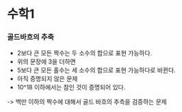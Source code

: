 # 수학1

### 골드바흐의 추축
  
- 2보다 큰 모든 짝수는 두 소수의 합으로 표현 가능하다.
- 위의 문장에 3을 더하면 
- 5보다 큰 모든 홀수는 세 소수의 합으로 표현 가능하다로 바뀐다.
- 아직 증명되지 않은 문제
- 10^18 이하에서는 참인 것이 증명되어 있다.

-> 백만 이하의 짝수에 대해서 골드 바흐의 추측을 검증하는 문제